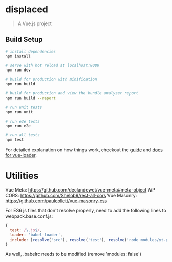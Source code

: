 # displaced

> A Vue.js project

## Build Setup

``` bash
# install dependencies
npm install

# serve with hot reload at localhost:8080
npm run dev

# build for production with minification
npm run build

# build for production and view the bundle analyzer report
npm run build --report

# run unit tests
npm run unit

# run e2e tests
npm run e2e

# run all tests
npm test
```

For detailed explanation on how things work, checkout the [guide](http://vuejs-templates.github.io/webpack/) and [docs for vue-loader](http://vuejs.github.io/vue-loader).

# Utilities
Vue Meta: https://github.com/declandewet/vue-meta#meta-object
WP CORS: https://github.com/Shelob9/rest-all-cors
Vue Masonry: https://github.com/paulcollett/vue-masonry-css

For ES6 js files that don't resolve properly, need to add the following lines to webpack.base.conf.js:

```javascript
{
  test: /\.js$/,
  loader: 'babel-loader',
  include: [resolve('src'), resolve('test'), resolve('node_modules/yt-player')]
}
```
As well, .babelrc needs to be modified (remove 'modules: false')
